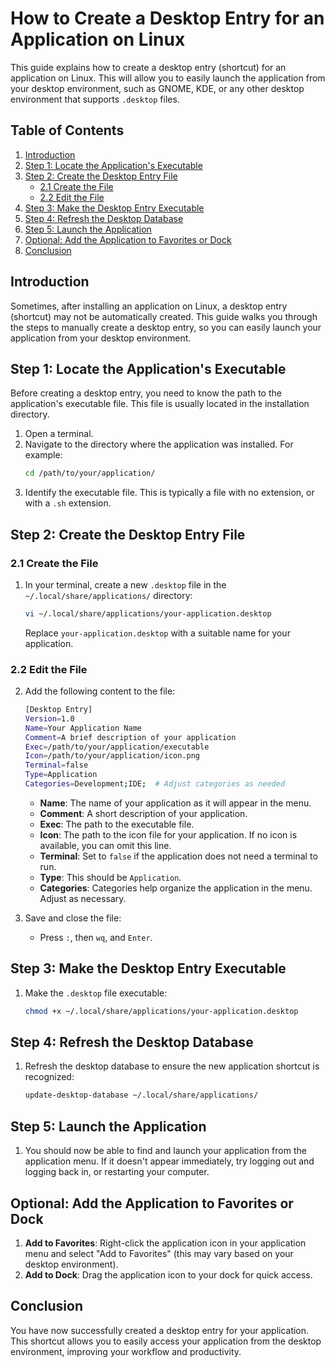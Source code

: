 # How to Create a Desktop Entry for an Application on Linux

This guide explains how to create a desktop entry (shortcut) for an application on Linux. This will allow you to easily launch the application from your desktop environment, such as GNOME, KDE, or any other desktop environment that supports `.desktop` files.

## Table of Contents
1. [Introduction](#introduction)
2. [Step 1: Locate the Application's Executable](#step-1-locate-the-applications-executable)
3. [Step 2: Create the Desktop Entry File](#step-2-create-the-desktop-entry-file)
   - [2.1 Create the File](#21-create-the-file)
   - [2.2 Edit the File](#22-edit-the-file)
4. [Step 3: Make the Desktop Entry Executable](#step-3-make-the-desktop-entry-executable)
5. [Step 4: Refresh the Desktop Database](#step-4-refresh-the-desktop-database)
6. [Step 5: Launch the Application](#step-5-launch-the-application)
7. [Optional: Add the Application to Favorites or Dock](#optional-add-the-application-to-favorites-or-dock)
8. [Conclusion](#conclusion)

## Introduction
Sometimes, after installing an application on Linux, a desktop entry (shortcut) may not be automatically created. This guide walks you through the steps to manually create a desktop entry, so you can easily launch your application from your desktop environment.

## Step 1: Locate the Application's Executable
Before creating a desktop entry, you need to know the path to the application's executable file. This file is usually located in the installation directory.

1. Open a terminal.
2. Navigate to the directory where the application was installed. For example:
   ```bash
   cd /path/to/your/application/
   ```
3. Identify the executable file. This is typically a file with no extension, or with a `.sh` extension.

## Step 2: Create the Desktop Entry File

### 2.1 Create the File
1. In your terminal, create a new `.desktop` file in the `~/.local/share/applications/` directory:
   ```bash
   vi ~/.local/share/applications/your-application.desktop
   ```
   Replace `your-application.desktop` with a suitable name for your application.

### 2.2 Edit the File
2. Add the following content to the file:

   ```bash
   [Desktop Entry]
   Version=1.0
   Name=Your Application Name
   Comment=A brief description of your application
   Exec=/path/to/your/application/executable
   Icon=/path/to/your/application/icon.png
   Terminal=false
   Type=Application
   Categories=Development;IDE;  # Adjust categories as needed
   ```

   - **Name**: The name of your application as it will appear in the menu.
   - **Comment**: A short description of your application.
   - **Exec**: The path to the executable file.
   - **Icon**: The path to the icon file for your application. If no icon is available, you can omit this line.
   - **Terminal**: Set to `false` if the application does not need a terminal to run.
   - **Type**: This should be `Application`.
   - **Categories**: Categories help organize the application in the menu. Adjust as necessary.

3. Save and close the file:
   - Press `:`, then `wq`, and `Enter`.

## Step 3: Make the Desktop Entry Executable
1. Make the `.desktop` file executable:
   ```bash
   chmod +x ~/.local/share/applications/your-application.desktop
   ```

## Step 4: Refresh the Desktop Database
1. Refresh the desktop database to ensure the new application shortcut is recognized:
   ```bash
   update-desktop-database ~/.local/share/applications/
   ```

## Step 5: Launch the Application
1. You should now be able to find and launch your application from the application menu. If it doesn't appear immediately, try logging out and logging back in, or restarting your computer.

## Optional: Add the Application to Favorites or Dock
1. **Add to Favorites**: Right-click the application icon in your application menu and select "Add to Favorites" (this may vary based on your desktop environment).
2. **Add to Dock**: Drag the application icon to your dock for quick access.

## Conclusion
You have now successfully created a desktop entry for your application. This shortcut allows you to easily access your application from the desktop environment, improving your workflow and productivity.

